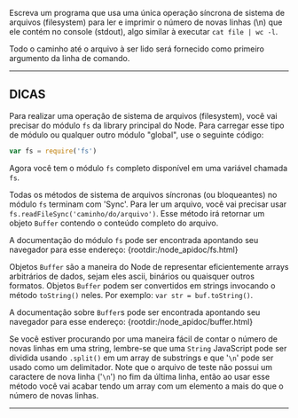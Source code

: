 Escreva um programa que usa uma única operação síncrona de sistema de arquivos (filesystem) para ler e imprimir o número de novas linhas (\n) que ele contém no console (stdout), algo similar à executar `cat file | wc -l`.

Todo o caminho até o arquivo à ser lido será fornecido como primeiro argumento da linha de comando.

----------------------------------------------------------------------
## DICAS

Para realizar uma operação de sistema de arquivos (filesystem), você vai precisar do módulo `fs` da library principal do Node. Para carregar esse tipo de módulo ou qualquer outro módulo "global", use o seguinte código:

```js
var fs = require('fs')
```

Agora você tem o módulo `fs` completo disponível em uma variável chamada `fs`.

Todas os métodos de sistema de arquivos síncronas (ou bloqueantes) no módulo `fs` terminam com 'Sync'. Para ler um arquivo, você vai precisar usar `fs.readFileSync('caminho/do/arquivo')`. Esse método irá retornar um objeto `Buffer` contendo o conteúdo completo do arquivo.

A documentação do módulo `fs` pode ser encontrada apontando seu navegador para esse endereço:
  {rootdir:/node_apidoc/fs.html}

Objetos `Buffer` são a maneira do Node de representar eficientemente arrays arbitrários de dados, sejam eles ascii, binários ou quaisquer outros formatos. Objetos `Buffer` podem ser convertidos em strings invocando o método `toString()` neles. Por exemplo: `var str = buf.toString()`.

A documentação sobre `Buffer`s pode ser encontrada apontando seu navegador para esse endereço:
  {rootdir:/node_apidoc/buffer.html}

Se você estiver procurando por uma maneira fácil de contar o número de novas linhas em uma string, lembre-se que uma `String` JavaScript pode ser dividida usando `.split()` em um array de substrings e que '`\n`' pode ser usado como um delimitador. Note que o arquivo de teste não possui um caractere de nova linha ('`\n`') no fim da última linha, então ao usar esse método você vai acabar tendo um array com um elemento a mais do que o número de novas linhas.

----------------------------------------------------------------------
